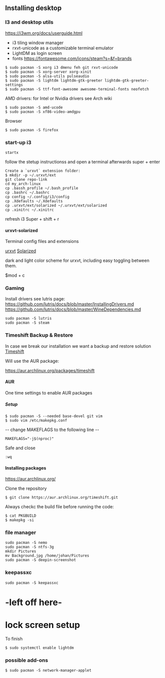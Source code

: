 ## Installing desktop

### I3 and desktop utils
https://i3wm.org/docs/userguide.html

* i3 tiling window manager 
* rxvt-unicode as a customizable terminal emulator
* LightDM as login screen
* fonts https://fontawesome.com/icons/steam?s=&f=brands

```
$ sudo pacman -S xorg i3 dmenu feh git rxvt-unicode
$ sudo pacman -S xorg-server xorg-xinit
$ sudo pacman -S alsa-utils pulseaudio 
$ sudo pacman -S lightdm lightdm-gtk-greeter lightdm-gtk-greeter-settings
$ sudo pacman -S ttf-font-awesome awesome-terminal-fonts neofetch
```

AMD drivers: for Intel or Nvidia drivers see Arch wiki

```
$ sudo pacman -S amd-ucode
$ sudo pacman -S xf86-video-amdgpu
```

Browser

```
$ sudo pacman -S firefox
```

### start-up i3
```
startx
```
follow the stetup instructionss and open a terminal afterwards super + enter

```
Create a `urxvt` extension folder:
$ mkdir -p ~/.urxvt/ext
git clone repo-link
cd my_arch-linux
cp .bassh_profile ~/.bash_profile
cp .bashrc ~/.bashrc
cp config ~/.config/i3/config
cp .Xdefaults ~/.Xdefaults
cp .urxvt/ext/solarized ~/.urxvt/ext/solarized
cp .xinitrc ~/.xinitrc
```

refresh i3
Super + shift + r

#### urxvt-solarized
Terminal config files and extensions

[urxvt](https://wiki.archlinux.org/title/rxvt-unicode)
[Solarized](http://ethanschoonover.com/solarized) 

dark and light color scheme for urxvt, including easy toggling between them.

$mod + c


### Gaming
Install drivers see lutris page:
https://github.com/lutris/docs/blob/master/InstallingDrivers.md
https://github.com/lutris/docs/blob/master/WineDependencies.md

```
sudo pacman -S lutris
sudo pacman -S steam
```

### Timeshift Backup & Restore
In case we break our installation we want a backup and restore solution
[Timeshift](https://github.com/teejee2008/timeshift)

Will use the AUR package:

https://aur.archlinux.org/packages/timeshift


#### AUR
One time settings to enable AUR packages

##### Setup
```
$ sudo pacman -S --needed base-devel git vim
$ sudo vim /etc/makepkg.conf
```

-- change MAKEFLAGS to the following line --
```
MAKEFLAGS="-j$(nproc)"
```

Safe and close

```
:wq
```


#### Installing packages
https://aur.archlinux.org/

Clone the repository

```
$ git clone https://aur.archlinux.org/timeshift.git
```

Always checkc the build file before running the code:
```
$ cat PKGBUILD
$ makepkg -si
```


### file manager
```
sudo pacman -S nemo
sudo pacman -S ntfs-3g
mkdir Pictures
mv Background.jpg /home/johan/Pictures
sudo pacman -S deepin-screenshot
```
### keepassxc
```
sudo pacman -S keepassxc
```



















# -left off here-

# lock screen setup
To finish



```
$ sudo systemctl enable lightdm
```

### possible add-ons

```
$ sudo pacman -S network-manager-applet 
```



